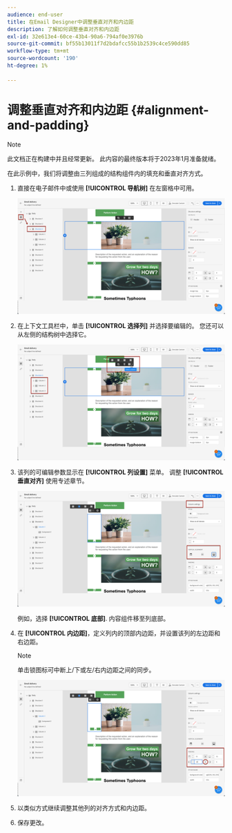 ```yaml
---
audience: end-user
title: 在Email Designer中调整垂直对齐和内边距
description: 了解如何调整垂直对齐和内边距
exl-id: 32e613e4-60ce-43b4-90a6-794af0e3976b
source-git-commit: bf55b13011f7d2bdafcc55b1b2539c4ce590dd85
workflow-type: tm+mt
source-wordcount: '190'
ht-degree: 1%

---
```


# 调整垂直对齐和内边距 {#alignment-and-padding}

>[!NOTE]
>
>此文档正在构建中并且经常更新。 此内容的最终版本将于2023年1月准备就绪。

在此示例中，我们将调整由三列组成的结构组件内的填充和垂直对齐方式。

1. 直接在电子邮件中或使用 **[!UICONTROL 导航树]** 在左窗格中可用。

   ![](assets/alignment_1.png)

1. 在上下文工具栏中，单击 **[!UICONTROL 选择列]** 并选择要编辑的。 您还可以从左侧的结构树中选择它。

   ![](assets/alignment_2.png)

1. 该列的可编辑参数显示在 **[!UICONTROL 列设置]** 菜单。 调整 **[!UICONTROL 垂直对齐]** 使用专述章节。

   ![](assets/alignment_3.png)

   例如，选择 **[!UICONTROL 底部]**. 内容组件移至列底部。

1. 在 **[!UICONTROL 内边距]**，定义列内的顶部内边距，并设置该列的左边距和右边距。

   >[!NOTE]
   >
   >单击锁图标可中断上/下或左/右内边距之间的同步。

   ![](assets/alignment_4.png)

1. 以类似方式继续调整其他列的对齐方式和内边距。

1. 保存更改。
